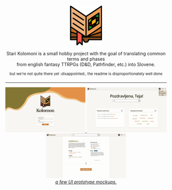 <p align="center">
  <img src="https://raw.githubusercontent.com/Stari-kolomoni/kolomon-designs/master/static/kolomon-icon-v3.png"
       width="100"
       alt="Stari Kolomoni icon - a colourful tome in warm colours" />
</p>

<p align="center">
    Stari Kolomoni is a small hobby project with the goal of translating common terms and phases <br>
    from english fantasy TTRPGs (D&D, Pathfinder, etc.) into Slovene.
</p>

<p align="center">
    <sup>but we're not quite there yet :disappointed:, the readme is disproportionately well done</sup>
</p>

---

<div align="center">
    <a href="https://github.com/Stari-kolomoni/kolomon-designs">
        <span align="center">
            <img src="https://raw.githubusercontent.com/Stari-kolomoni/kolomon-designs/master/static/login-page-v3.png"
                 width="250" 
                 alt="Stari Kolomoni login page UI mockup" />
        </span>
        <span align="center">
            <img src="https://raw.githubusercontent.com/Stari-kolomoni/kolomon-designs/master/static/MainPage.png"
                 width="250" 
                 alt="Stari Kolomoni dashboard UI mockup" />
        </span>
        <span align="center">
            <img src="https://raw.githubusercontent.com/Stari-kolomoni/kolomon-designs/master/static/Entry_SloMissing.png"
                 width="250" 
                 alt="Stari Kolomoni translation page UI mockup (Slovenian translation missing)" />
        </span>
    </a>
</div>
<div align="center">
    <a href="https://github.com/Stari-kolomoni/kolomon-designs"><i>a few UI prototype mockups.</i></a>
    <br><br>
</div>
